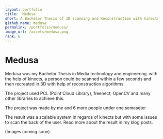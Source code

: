 ```yaml
---
layout: portfolio
title:  Medusa
short: A Bachelor Thesis of 3D scanning and Reconstruction with kinects
github_name: medusa
permalink: /portfolio/medusa/
image_url: /assets/medusa.png
rank: 6
---
```


# Medusa
Medusa was my Bachelor Thesis in Media technology and engineering.
with the help of kinects, a person could be scanned within a few seconds and
then recreated in 3D with help of reconstruction algorithms.

The project used PCL (Point Cloud Library), freenect, OpenCV and many other
libraries to achieve this.

The project was made by me and 6 more people under one semeseter

The result was a scalable system in regards of kinects but with some issues
to scan the back of the user. Read more about the result in my blog posts.

(Images coming soon)

